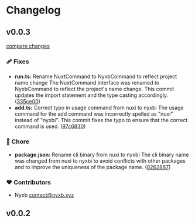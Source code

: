 # Changelog


## v0.0.3

[compare changes](https://github.com/nyxblabs/nyxbi/compare/v0.0.2...v0.0.3)


### 🩹 Fixes

  - **run.ts:** Rename NuxtCommand to NyxbCommand to reflect project name change The NuxtCommand interface was renamed to NyxbCommand to reflect the project's name change. This commit updates the import statement and the type casting accordingly. ([335ce00](https://github.com/nyxblabs/nyxbi/commit/335ce00))
  - **add.ts:** Correct typo in usage command from nuxi to nyxbi The usage command for the add command was incorrectly spelled as "nuxi" instead of "nyxbi". This commit fixes the typo to ensure that the correct command is used. ([97c6830](https://github.com/nyxblabs/nyxbi/commit/97c6830))

### 🏡 Chore

  - **package.json:** Rename cli binary from nuxi to nyxbi The cli binary name was changed from nuxi to nyxbi to avoid conflicts with other packages and to improve the uniqueness of the package name. ([0262867](https://github.com/nyxblabs/nyxbi/commit/0262867))

### ❤️  Contributors

- Nyxb <contact@nyxb.xyz>

## v0.0.2


